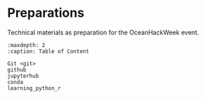 # Preparations

Technical materials as preparation for the OceanHackWeek event.

```{toctree}
:maxdepth: 2
:caption: Table of Content

Git <git>
github
jupyterhub
conda
learning_python_r
```
